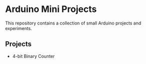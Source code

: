# Arduino Mini Projects

This repository contains a collection of small Arduino projects and experiments.

## Projects

- 4-bit Binary Counter
